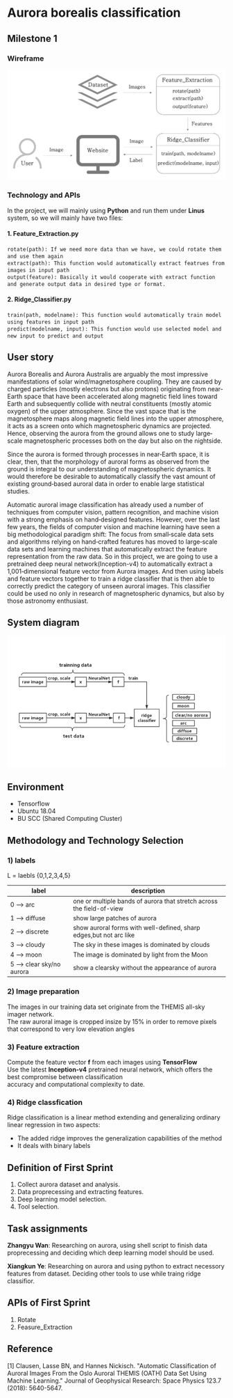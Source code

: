 # Aurora borealis classification
## Milestone 1
### Wireframe
![Wireframe](Wireframe.png)

### Technology and APIs
In the project, we will mainly using **Python** and run them under **Linus** system, so we will mainly have two files:

#### 1. Feature_Extraction.py

    rotate(path): If we need more data than we have, we could rotate them and use them again
    extract(path): This function would automatically extract featrues from images in input path
    output(feature): Basically it would cooperate with extract function and generate output data in desired type or format.

#### 2. Ridge_Classifier.py

    train(path, modelname): This function would automatically train model using features in input path
    predict(modelname, input): This function would use selected model and new input to predict and output

## User story
Aurora Borealis and Aurora Australis are arguably the most 
impressive manifestations of solar wind/magnetosphere coupling. 
They are caused by charged particles (mostly electrons but also protons) 
originating from near‐Earth space that have been accelerated along magnetic 
field lines toward Earth and subsequently collide with neutral constituents 
(mostly atomic oxygen) of the upper atmosphere. Since the vast space that is the 
magnetosphere maps along magnetic field lines into the upper atmosphere, it 
acts as a screen onto which magnetospheric dynamics are projected. Hence, 
observing the aurora from the ground allows one to study large‐scale magnetospheric 
processes both on the day but also on the nightside.

Since the aurora is formed through processes in near‐Earth space, it is clear, 
then, that the morphology of auroral forms as observed from the ground is integral 
to our understanding of magnetospheric dynamics. It would therefore be desirable 
to automatically classify the vast amount of existing ground‐based auroral data 
in order to enable large statistical studies.

Automatic auroral image classification has already used a number of techniques from 
computer vision, pattern recognition, and machine vision with a strong emphasis on 
hand‐designed features. However, over the last few years, the fields of computer vision 
and machine learning have seen a big methodological paradigm shift: The focus from 
small‐scale data sets and algorithms relying on hand‐crafted features has moved to 
large‐scale data sets and learning machines that automatically extract the feature 
representation from the raw data. So in this project, we are going to use a pretrained 
deep neural network(Inception-v4) to automatically extract a 1,001‐dimensional feature vector from 
Aurora images. And then using labels and feature vectors together to train a ridge classifier
that is then able to correctly predict the category of unseen auroral images. This
classifier could be used no only in research of magnetospheric dynamics, but also by
those astronomy enthusiast.
  
## System diagram
![System diagram](dataflow.jpg)

## Environment
* Tensorflow
* Ubuntu 18.04 
* BU SCC (Shared Computing Cluster) 

## Methodology and Technology Selection
### 1) labels    
L = laebls {0,1,2,3,4,5}    

| label | description |
| ------ | ------ |
| 0 --> arc  | one or multiple bands of aurora that stretch across the field-of-view |
| 1 --> diffuse | show large patches of aurora |
| 2 --> discrete | show auroral forms with well-defined, sharp edges,but not arc like |
| 3 --> cloudy | The sky in these images is dominated by clouds |
| 4 --> moon  | The image is dominated by light from the Moon |
| 5 --> clear sky/no aurora | show a clearsky without the appearance of aurora  |


             

### 2) Image preparation                 
The images in our training data set originate from the THEMIS all-sky imager network.               
The raw auroral image is cropped insize by 15% in order to remove pixels that correspond to very low elevation angles               

### 3) Feature extraction     
Compute the feature vector **f** from each images using **TensorFlow**   
Use the latest **Inception-v4** pretrained neural network, which offers the best compromise between classification                
accuracy and computational complexity to date.            
### 4) Ridge classfication               
Ridge classification is a linear method extending and generalizing ordinary linear regression in two aspects:      
  - The added ridge improves the generalization capabilities of the method           
  - It deals with binary labels   

## Definition of First Sprint
1. Collect aurora dataset and analysis.
2. Data proprecessing and extracting features.
3. Deep learning model selection.
4. Tool selection.

## Task assignments
**Zhangyu Wan**: Researching on aurora, using shell script to finish data proprecessing and deciding which deep learning model should be used.

**Xiangkun Ye**: Researching on aurora and using python to extract necessory features from dataset. Deciding other tools to use while traing ridge classifior.

## APIs of First Sprint
1. Rotate
2. Feasure_Extraction
  
## Reference
[1] Clausen, Lasse BN, and Hannes Nickisch. "Automatic Classification of Auroral Images From the Oslo Auroral THEMIS (OATH) Data Set Using Machine Learning." Journal of Geophysical Research: Space Physics 123.7 (2018): 5640-5647.

